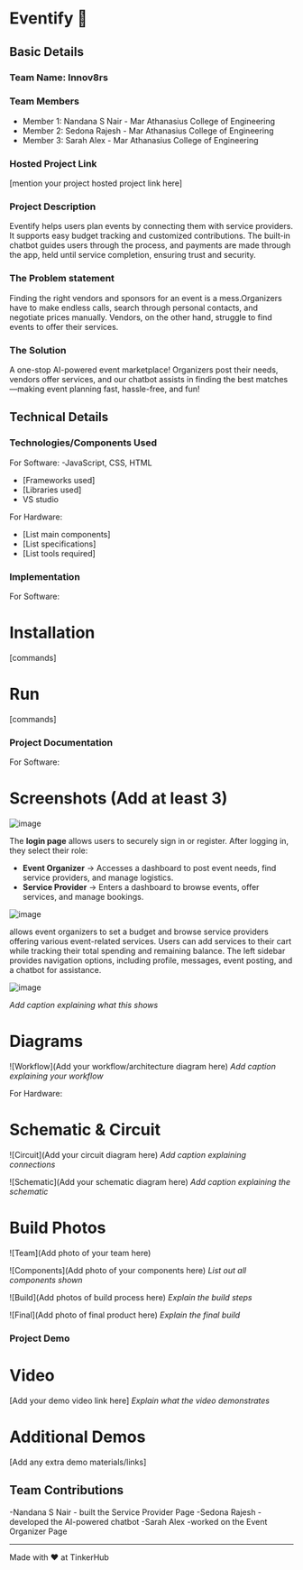 # Eventify 🎯


## Basic Details
### Team Name: Innov8rs


### Team Members
- Member 1: Nandana S Nair - Mar Athanasius College of Engineering
- Member 2: Sedona Rajesh -  Mar Athanasius College of Engineering
- Member 3: Sarah Alex - Mar Athanasius College of Engineering

### Hosted Project Link
[mention your project hosted project link here]

### Project Description
Eventify helps users plan events by connecting them with service providers. It supports easy budget tracking and customized contributions. The built-in chatbot guides users through the process, and payments are made through the app, held until service completion, ensuring trust and security.
### The Problem statement
Finding the right vendors and sponsors for an event is a mess.Organizers have to make endless calls, search through personal contacts, and negotiate prices manually. Vendors, on the other hand, struggle to find events to offer their services.

### The Solution
A one-stop AI-powered event marketplace! Organizers post their needs, vendors offer services, and our chatbot assists in finding the best matches—making event planning fast, hassle-free, and fun!

## Technical Details
### Technologies/Components Used
For Software:
-JavaScript, CSS, HTML
- [Frameworks used]
- [Libraries used]
- VS studio

For Hardware:
- [List main components]
- [List specifications]
- [List tools required]

### Implementation
For Software:
# Installation
[commands]

# Run
[commands]

### Project Documentation
For Software:

# Screenshots (Add at least 3)
![image](https://github.com/user-attachments/assets/6bd38ef3-6fd6-40c4-a46b-c4e85218dd81)

The **login page** allows users to securely sign in or register. After logging in, they select their role:  

- **Event Organizer** → Accesses a dashboard to post event needs, find service providers, and manage logistics.  
- **Service Provider** → Enters a dashboard to browse events, offer services, and manage bookings.

![image](https://github.com/user-attachments/assets/c353f9c7-f667-42b2-afd2-dacecc9330c9)

allows event organizers to set a budget and browse service providers offering various event-related services. Users can add services to their cart while tracking their total spending and remaining balance. The left sidebar provides navigation options, including profile, messages, event posting, and a chatbot for assistance.

![image](https://github.com/user-attachments/assets/14325a19-c618-44e6-8302-0b26a2cb4927)

*Add caption explaining what this shows*

# Diagrams
![Workflow](Add your workflow/architecture diagram here)
*Add caption explaining your workflow*

For Hardware:

# Schematic & Circuit
![Circuit](Add your circuit diagram here)
*Add caption explaining connections*

![Schematic](Add your schematic diagram here)
*Add caption explaining the schematic*

# Build Photos
![Team](Add photo of your team here)


![Components](Add photo of your components here)
*List out all components shown*

![Build](Add photos of build process here)
*Explain the build steps*

![Final](Add photo of final product here)
*Explain the final build*

### Project Demo
# Video
[Add your demo video link here]
*Explain what the video demonstrates*

# Additional Demos
[Add any extra demo materials/links]

## Team Contributions
-Nandana S Nair - built the Service Provider Page
-Sedona Rajesh - developed the AI-powered chatbot
-Sarah Alex -worked on the Event Organizer Page

---
Made with ❤️ at TinkerHub
